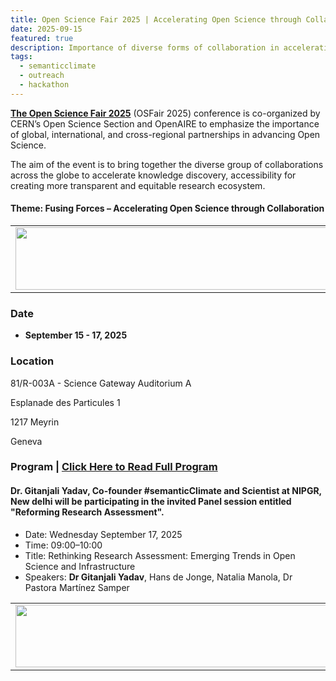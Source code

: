 ```yaml
---
title: Open Science Fair 2025 | Accelerating Open Science through Collaboration  
date: 2025-09-15
featured: true
description: Importance of diverse forms of collaboration in accelerating knowledge accessibility  
tags:
  - semanticclimate
  - outreach
  - hackathon
---
```


**[The Open Science Fair 2025](https://indico.cern.ch/event/1484392/)** (OSFair 2025) conference is co-organized by CERN’s Open Science Section and OpenAIRE to emphasize the importance of global, international, and cross-regional partnerships in advancing Open Science.

The aim of the event is to bring together the diverse group of collaborations across the globe to accelerate knowledge discovery, accessibility for creating more transparent and equitable research ecosystem.

#### Theme: Fusing Forces – Accelerating Open Science through Collaboration

<table>
  <tr>
    <td>
      <img src='{{ "/static/img/events_all/osf_pic1.png" | url }}' width="500" height="100">
    </td>
  </tr>
</table>

### Date
- **September 15 - 17, 2025**

### Location

81/R-003A - Science Gateway Auditorium A

Esplanade des Particules 1

1217 Meyrin

Geneva 

### Program | [Click Here to Read Full Program](https://indico.cern.ch/event/1484392/timetable/#20250915)

#### Dr. Gitanjali Yadav, Co-founder #semanticClimate and Scientist at NIPGR, New delhi will be participating in the invited Panel session entitled "Reforming Research Assessment".

- Date: Wednesday September 17, 2025
- Time: 09:00–10:00
- Title: Rethinking Research Assessment: Emerging Trends in Open Science and Infrastructure
- Speakers: **Dr Gitanjali Yadav**, Hans de Jonge, Natalia Manola, Dr Pastora Martínez Samper

<table>
  <tr>
    <td>
      <img src='{{ "/static/img/events_all/osf_pic2.png" | url }}' width="500" height="100">
    </td>
  </tr>
</table>



